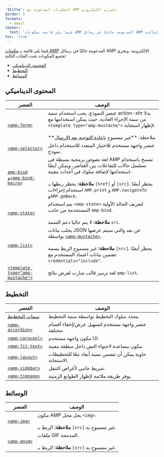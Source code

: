 ```yaml
---
'$title': المكونات المدعومة مع AMP للبريد الإلكتروني
$order: 3
formats:
  - email
teaser:
  text: 'فيما يلي قائمة بمكونات AMP المدعومة حاليًا في رسائل AMP الإلكترونية. ويتم تجميع المكونات تحت الفئات التالية:'
toc: 'true'
---
```


<!--
This file is imported from https://github.com/ampproject/amphtml/blob/master/spec/email/amp-email-components.md.
Please do not change this file.
If you have found a bug or an issue please
have a look and request a pull request there.
-->

<!---
Copyright 2018 The AMP HTML Authors. All Rights Reserved.

Licensed under the Apache License, Version 2.0 (the "License");
you may not use this file except in compliance with the License.
You may obtain a copy of the License at

      http://www.apache.org/licenses/LICENSE-2.0

Unless required by applicable law or agreed to in writing, software
distributed under the License is distributed on an "AS-IS" BASIS,
WITHOUT WARRANTIES OR CONDITIONS OF ANY KIND, either express or implied.
See the License for the specific language governing permissions and
limitations under the License.
-->

فيما يلي قائمة بـ [مكونات AMP](https://amp.dev/documentation/components/?format=email) المدعومة حاليًا في رسائل AMP الإلكترونية. ويجري تجميع المكونات تحت الفئات التالية:

- [المحتوى الديناميكي ](#dynamic-content)
- [التخطيط](#layout)
- [الوسائط](#media)

## المحتوى الديناميكي <a name="dynamic-content"></a>

| العنصر                                                                                                                                                                       | الوصف                                                                                                                                                                                                                                                                                       |
| ---------------------------------------------------------------------------------------------------------------------------------------------------------------------------- | ------------------------------------------------------------------------------------------------------------------------------------------------------------------------------------------------------------------------------------------------------------------------------------------- |
| [`<amp-form>`](https://amp.dev/documentation/components/amp-form)                                                                                                            | عنصر النموذج. يجب استخدام سمة action-xhr بدلا من سمة الإجراء العادية. حيث يمكن استخدامها مع `<template type="amp-mustache">` لإظهار استجابة. <br><br>**ملاحظة: **غير مسموح [بإعادة التوجيه بعد الإرسال](https://amp.dev/documentation/components/amp-form/#redirecting-after-a-submission). |
| [`<amp-selector>`](https://amp.dev/documentation/components/amp-selector)                                                                                                    | عنصر واجهة مستخدم للاختيار المتعدد للاستخدام داخل نموذج.                                                                                                                                                                                                                                    |
| [`amp-bind`](https://amp.dev/documentation/components/amp-bind) و[`<amp-bind-macro>`](https://amp.dev/documentation/components/amp-bind#defining-macros-with-amp-bind-macro) | لغة نصوص برمجية بسيطة في AMP تسمح باستخدام تسلسل حالات للتفاعلات بين العناصر. ويمكن أيضًا استخدامها لإضافة سلوك في أحداث معينة.<br><br>**ملاحظة:** يحظر ربطها بـ `[href]` أو `[src]`. يحظر أيضًا استخدام إجراءات `AMP.print` و `AMP.navigateTo` و`AMP.goBack`.                              |
| [`<amp-state>`](https://amp.dev/documentation/components/amp-bind#%3Camp-state%3E-specification)                                                                             | يتم استخدام `<amp-state>` لتعريف الحالة الأولية المستخدمة من جانب `amp-bind`.<br><br>**ملاحظة:** لا يتم حاليا دعم السمة `src`.                                                                                                                                                              |
| [`<amp-list>`](https://amp.dev/documentation/components/amp-list)                                                                                                            | يجلب بيانات JSON عن بعد والتي سيتم عرضها بواسطة [`<amp-mustache>`](https://amp.dev/documentation/components/amp-mustache).<br><br>**ملاحظة:** غير مسموح الربط بسمة `[src]`. يحظر أيضًا تضمين بيانات اعتماد المستخدم مع `credentials="include"`.                                             |
| [`<template type="amp-mustache">`](https://amp.dev/documentation/components/amp-mustache)                                                                                    | لغة ترميز قالب شارب لعرض نتائج `amp-list`.                                                                                                                                                                                                                                                  |

## التخطيط <a name="layout"></a>

| العنصر                                                                                                      | الوصف                                                     |
| ----------------------------------------------------------------------------------------------------------- | --------------------------------------------------------- |
| [سمات التخطيط](https://amp.dev/documentation/guides-and-tutorials/learn/amp-html-layout/#layout-attributes) | يتحدد سلوك التخطيط بواسطة سمة التخطيط                     |
| [`<amp-accordion>`](https://amp.dev/documentation/components/amp-accordion)                                 | عنصر واجهة مستخدم لتسهيل عرض/إخفاء أقسام مختلفة.          |
| [`<amp-carousel>`](https://amp.dev/documentation/components/amp-carousel)                                   | مكون واجهة مستخدم UI.                                     |
| [`<amp-fit-text>`](https://amp.dev/documentation/components/amp-fit-text)                                   | مكون مساعدة لاحتواء النص داخل منطقة معينة.                |
| [`<amp-layout>`](https://amp.dev/documentation/components/amp-layout)                                       | حاوية يمكن أن تتضمن نسبة أبعاد تبعًا للتخطيطات الاستجابة. |
| [`<amp-sidebar>`](https://amp.dev/documentation/components/amp-sidebar)                                     | شريط جانبي لأغراض التنقل.                                 |
| [`<amp-timeago>`](https://amp.dev/documentation/components/amp-timeago)                                     | يوفر طريقة ملائمة لإظهار الطوابع الزمنية.                 |

## الوسائط <a name="media"></a>

| العنصر                                                            | الوصف                                                                       |
| ----------------------------------------------------------------- | --------------------------------------------------------------------------- |
| [`<amp-img>`](https://amp.dev/documentation/components/amp-img)   | مكون AMP يحل محل `<img>`.<br><br>**ملاحظة:** الربط بـ `[src]` غير مسموح به. |
| [`<amp-anim>`](https://amp.dev/documentation/components/amp-anim) | ملفات GIF المدمجة.<br><br>**ملاحظة:** الربط بـ `[src]` غير مسموح به.        |

